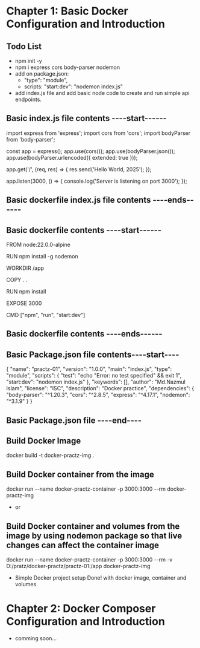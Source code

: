 # Chapter 1: Basic Docker Configuration and Introduction

## Todo List

- npm init -y
- npm i express cors body-parser nodemon
- add on package.json: 
    -  "type": "module",
    - scripts:  "start:dev": "nodemon index.js"
- add index.js file and add basic node code to create and run simple api endpoints.


## Basic index.js file contents ----start------

import express from 'express';
import cors from 'cors';
import bodyParser from 'body-parser';


const app = express();
app.use(cors());
app.use(bodyParser.json());
app.use(bodyParser.urlencoded({ extended: true }));

app.get('/', (req, res) => {
  res.send('Hello World, 2025');
});

app.listen(3000, () => {
  console.log('Server is listening on port 3000');
});

## Basic dockerfile index.js file contents ----ends------


## Basic dockerfile contents ----start------

FROM node:22.0.0-alpine

RUN npm install -g nodemon

WORKDIR /app

COPY . .

RUN npm install

EXPOSE 3000

CMD ["npm", "run", "start:dev"]

## Basic dockerfile contents ----ends------


## Basic Package.json file contents----start----

{
  "name": "practz-01",
  "version": "1.0.0",
  "main": "index.js",
  "type": "module",
  "scripts": {
    "test": "echo \"Error: no test specified\" && exit 1",
    "start:dev": "nodemon index.js"
  },
  "keywords": [],
  "author": "Md.Nazmul Islam",
  "license": "ISC",
  "description": "Docker practice",
  "dependencies": {
    "body-parser": "^1.20.3",
    "cors": "^2.8.5",
    "express": "^4.17.1",
    "nodemon": "^3.1.9"
  }
}

## Basic Package.json file ----end----


## Build Docker Image
docker build -t docker-practz-img . 

## Build Docker container from the image
docker run --name docker-practz-container -p 3000:3000 --rm docker-practz-img
- or
## Build Docker container and volumes from the image by using nodemon package so that  live changes can affect the container image
docker run --name docker-practz-container -p 3000:3000 --rm -v D:/pratz/docker-practz/practz-01:/app  docker-practz-img


- Simple Docker project setup Done! with docker image, container and volumes


# Chapter 2: Docker Composer Configuration and Introduction

- comming soon...